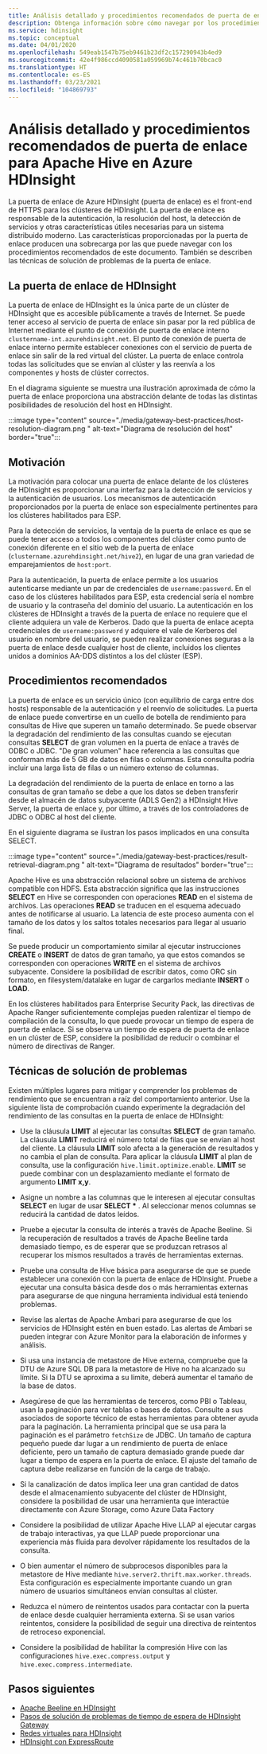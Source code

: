 ```yaml
---
title: Análisis detallado y procedimientos recomendados de puerta de enlace para Apache Hive en Azure HDInsight
description: Obtenga información sobre cómo navegar por los procedimientos recomendados para ejecutar consultas de Hive en la puerta de enlace de Azure HDInsight.
ms.service: hdinsight
ms.topic: conceptual
ms.date: 04/01/2020
ms.openlocfilehash: 549eab1547b75eb9461b23df2c157290943b4ed9
ms.sourcegitcommit: 42e4f986ccd4090581a059969b74c461b70bcac0
ms.translationtype: HT
ms.contentlocale: es-ES
ms.lasthandoff: 03/23/2021
ms.locfileid: "104869793"
---
```

# <a name="gateway-deep-dive-and-best-practices-for-apache-hive-in-azure-hdinsight"></a>Análisis detallado y procedimientos recomendados de puerta de enlace para Apache Hive en Azure HDInsight

La puerta de enlace de Azure HDInsight (puerta de enlace) es el front-end de HTTPS para los clústeres de HDInsight. La puerta de enlace es responsable de la autenticación, la resolución del host, la detección de servicios y otras características útiles necesarias para un sistema distribuido moderno. Las características proporcionadas por la puerta de enlace producen una sobrecarga por las que puede navegar con los procedimientos recomendados de este documento. También se describen las técnicas de solución de problemas de la puerta de enlace.

## <a name="the-hdinsight-gateway"></a>La puerta de enlace de HDInsight

La puerta de enlace de HDInsight es la única parte de un clúster de HDInsight que es accesible públicamente a través de Internet. Se puede tener acceso al servicio de puerta de enlace sin pasar por la red pública de Internet mediante el punto de conexión de puerta de enlace interno `clustername-int.azurehdinsight.net`. El punto de conexión de puerta de enlace interno permite establecer conexiones con el servicio de puerta de enlace sin salir de la red virtual del clúster. La puerta de enlace controla todas las solicitudes que se envían al clúster y las reenvía a los componentes y hosts de clúster correctos.

En el diagrama siguiente se muestra una ilustración aproximada de cómo la puerta de enlace proporciona una abstracción delante de todas las distintas posibilidades de resolución del host en HDInsight.

:::image type="content" source="./media/gateway-best-practices/host-resolution-diagram.png " alt-text="Diagrama de resolución del host" border="true":::

## <a name="motivation"></a>Motivación

La motivación para colocar una puerta de enlace delante de los clústeres de HDInsight es proporcionar una interfaz para la detección de servicios y la autenticación de usuarios. Los mecanismos de autenticación proporcionados por la puerta de enlace son especialmente pertinentes para los clústeres habilitados para ESP.

Para la detección de servicios, la ventaja de la puerta de enlace es que se puede tener acceso a todos los componentes del clúster como punto de conexión diferente en el sitio web de la puerta de enlace (`clustername.azurehdinsight.net/hive2`), en lugar de una gran variedad de emparejamientos de `host:port`.

Para la autenticación, la puerta de enlace permite a los usuarios autenticarse mediante un par de credenciales de `username:password`. En el caso de los clústeres habilitados para ESP, esta credencial sería el nombre de usuario y la contraseña del dominio del usuario. La autenticación en los clústeres de HDInsight a través de la puerta de enlace no requiere que el cliente adquiera un vale de Kerberos. Dado que la puerta de enlace acepta credenciales de `username:password` y adquiere el vale de Kerberos del usuario en nombre del usuario, se pueden realizar conexiones seguras a la puerta de enlace desde cualquier host de cliente, incluidos los clientes unidos a dominios AA-DDS distintos a los del clúster (ESP).

## <a name="best-practices"></a>Procedimientos recomendados

La puerta de enlace es un servicio único (con equilibrio de carga entre dos hosts) responsable de la autenticación y el reenvío de solicitudes. La puerta de enlace puede convertirse en un cuello de botella de rendimiento para consultas de Hive que superen un tamaño determinado. Se puede observar la degradación del rendimiento de las consultas cuando se ejecutan consultas **SELECT** de gran volumen en la puerta de enlace a través de ODBC o JDBC. "De gran volumen" hace referencia a las consultas que conforman más de 5 GB de datos en filas o columnas. Esta consulta podría incluir una larga lista de filas o un número extenso de columnas.

La degradación del rendimiento de la puerta de enlace en torno a las consultas de gran tamaño se debe a que los datos se deben transferir desde el almacén de datos subyacente (ADLS Gen2) a HDInsight Hive Server, la puerta de enlace y, por último, a través de los controladores de JDBC o ODBC al host del cliente.

En el siguiente diagrama se ilustran los pasos implicados en una consulta SELECT.

:::image type="content" source="./media/gateway-best-practices/result-retrieval-diagram.png " alt-text="Diagrama de resultados" border="true":::

Apache Hive es una abstracción relacional sobre un sistema de archivos compatible con HDFS. Esta abstracción significa que las instrucciones **SELECT** en Hive se corresponden con operaciones **READ** en el sistema de archivos. Las operaciones **READ** se traducen en el esquema adecuado antes de notificarse al usuario. La latencia de este proceso aumenta con el tamaño de los datos y los saltos totales necesarios para llegar al usuario final.

Se puede producir un comportamiento similar al ejecutar instrucciones **CREATE** o **INSERT** de datos de gran tamaño, ya que estos comandos se corresponden con operaciones **WRITE** en el sistema de archivos subyacente. Considere la posibilidad de escribir datos, como ORC sin formato, en filesystem/datalake en lugar de cargarlos mediante **INSERT** o **LOAD**.

En los clústeres habilitados para Enterprise Security Pack, las directivas de Apache Ranger suficientemente complejas pueden ralentizar el tiempo de compilación de la consulta, lo que puede provocar un tiempo de espera de puerta de enlace. Si se observa un tiempo de espera de puerta de enlace en un clúster de ESP, considere la posibilidad de reducir o combinar el número de directivas de Ranger.

## <a name="troubleshooting-techniques"></a>Técnicas de solución de problemas

Existen múltiples lugares para mitigar y comprender los problemas de rendimiento que se encuentran a raíz del comportamiento anterior. Use la siguiente lista de comprobación cuando experimente la degradación del rendimiento de las consultas en la puerta de enlace de HDInsight:

* Use la cláusula **LIMIT** al ejecutar las consultas **SELECT** de gran tamaño. La cláusula **LIMIT** reducirá el número total de filas que se envían al host del cliente. La cláusula **LIMIT** solo afecta a la generación de resultados y no cambia el plan de consulta. Para aplicar la cláusula **LIMIT** al plan de consulta, use la configuración `hive.limit.optimize.enable`. **LIMIT** se puede combinar con un desplazamiento mediante el formato de argumento **LIMIT x,y**.

* Asigne un nombre a las columnas que le interesen al ejecutar consultas **SELECT** en lugar de usar **SELECT \*** . Al seleccionar menos columnas se reducirá la cantidad de datos leídos.

* Pruebe a ejecutar la consulta de interés a través de Apache Beeline. Si la recuperación de resultados a través de Apache Beeline tarda demasiado tiempo, es de esperar que se produzcan retrasos al recuperar los mismos resultados a través de herramientas externas.

* Pruebe una consulta de Hive básica para asegurarse de que se puede establecer una conexión con la puerta de enlace de HDInsight. Pruebe a ejecutar una consulta básica desde dos o más herramientas externas para asegurarse de que ninguna herramienta individual está teniendo problemas.

* Revise las alertas de Apache Ambari para asegurarse de que los servicios de HDInsight estén en buen estado. Las alertas de Ambari se pueden integrar con Azure Monitor para la elaboración de informes y análisis.

* Si usa una instancia de metastore de Hive externa, compruebe que la DTU de Azure SQL DB para la metastore de Hive no ha alcanzado su límite. Si la DTU se aproxima a su límite, deberá aumentar el tamaño de la base de datos.

* Asegúrese de que las herramientas de terceros, como PBI o Tableau, usan la paginación para ver tablas o bases de datos. Consulte a sus asociados de soporte técnico de estas herramientas para obtener ayuda para la paginación. La herramienta principal que se usa para la paginación es el parámetro `fetchSize` de JDBC. Un tamaño de captura pequeño puede dar lugar a un rendimiento de puerta de enlace deficiente, pero un tamaño de captura demasiado grande puede dar lugar a tiempo de espera en la puerta de enlace. El ajuste del tamaño de captura debe realizarse en función de la carga de trabajo.

* Si la canalización de datos implica leer una gran cantidad de datos desde el almacenamiento subyacente del clúster de HDInsight, considere la posibilidad de usar una herramienta que interactúe directamente con Azure Storage, como Azure Data Factory

* Considere la posibilidad de utilizar Apache Hive LLAP al ejecutar cargas de trabajo interactivas, ya que LLAP puede proporcionar una experiencia más fluida para devolver rápidamente los resultados de la consulta.

* O bien aumentar el número de subprocesos disponibles para la metastore de Hive mediante `hive.server2.thrift.max.worker.threads`. Esta configuración es especialmente importante cuando un gran número de usuarios simultáneos envían consultas al clúster.

* Reduzca el número de reintentos usados para contactar con la puerta de enlace desde cualquier herramienta externa. Si se usan varios reintentos, considere la posibilidad de seguir una directiva de reintentos de retroceso exponencial.

* Considere la posibilidad de habilitar la compresión Hive con las configuraciones `hive.exec.compress.output` y `hive.exec.compress.intermediate`.

## <a name="next-steps"></a>Pasos siguientes

* [Apache Beeline en HDInsight](../hadoop/apache-hadoop-use-hive-beeline.md)
* [Pasos de solución de problemas de tiempo de espera de HDInsight Gateway](./troubleshoot-gateway-timeout.md)
* [Redes virtuales para HDInsight](../hdinsight-plan-virtual-network-deployment.md)
* [HDInsight con ExpressRoute](../connect-on-premises-network.md)